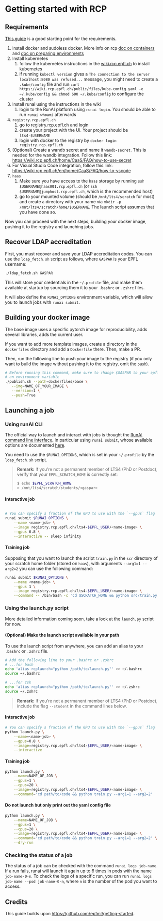 # Getting started with RCP

## Requirements

[This guide](https://wiki.rcp.epfl.ch/home/CaaS/Quick_Start) is a good starting point for the requirements.

1. Install docker and sudoless docker. More info on rcp [doc on containers](https://wiki.rcp.epfl.ch/home/CaaS/FAQ/how-to-build-a-container-part1) and [doc on preparing environments](https://wiki.rcp.epfl.ch/home/CaaS/FAQ/how-to-prepare-environment)
2. Install kubernetes
   1. follow the kubernetes instructions in the [wiki.rcp.epfl.ch](https://wiki.rcp.epfl.ch/home/CaaS/FAQ/how-to-prepare-environment) to install kubernetes
   2. if running `kubectl version` gives a `The connection to the server localhost:8080 was refused...` message, you might need to create a `.kube/config` file and run `curl https://wiki.rcp.epfl.ch/public/files/kube-config.yaml -o ~/.kube/config && chmod 600 ~/.kube/config` to configure the cluster
3. Install runai using the instructions in the wiki
   1. login to the RunAI platform using `runai login`. You should be able to run `runai whoami` afterwards
4. `registry.rcp.epfl.ch`
   1. go to registry.rcp.epfl.ch and login
   2. create your project with the UI. Your project should be `lts4-$USERNAME`
   3. login with docker to the registry by `docker login registry.rcp.epfl.ch`
5. (Optional) Create a wandb secret and name it `wandb-secret`. This is needed for the wandb integration. Follow this link: https://wiki.rcp.epfl.ch/home/CaaS/FAQ/how-to-use-secret
6. For Visual Studio Code integration, follow this link: https://wiki.rcp.epfl.ch/en/home/CaaS/FAQ/how-to-vscode
7. `haas`
   1. Make sure you have access to the `haas` storage by running `ssh $USERNAME@haas001.rcp.epfl.ch` (or `ssh $USERNAME@jumphost.rcp.epfl.ch`, which is the recommended host)
   2. go to your mounted volume (should be `/mnt/lts4/scratch` for most) and create a directory with your name via `mkdir -p /mnt/lts4/scratch/home/$USERNAME`. The launch script assumes that you have done so.

Now you can proceed with the next steps, building your docker image, pushing it to the registry and launching jobs.

## Recover LDAP accreditation

First, you must recover and save your LDAP accreditation codes. You can use the `ldap_fetch.sh` script as follows, where `GASPAR` is your EPFL username:
```bash
./ldap_fetch.sh GASPAR
```

This will store your credentials in the `~/.profile` file, and make them available at startup by sourcing them it to your `.bashrc` or `.zshrc` files.

It will also define the `RUNAI_OPTIONS` environment variable, which will allow you to launch jobs with `runai submit`.

## Building your docker image

The base image uses a specific pytorch image for reproducibility, adds several libraries, adds the current user.

If you want to add more template images, create a directory in the `dockerfiles` directory and add a `Dockerfile` there.
Then, make a PR.

Then, run the following line to push your image to the registry (if you only want to build the image without pushing it to the registry, omit the `push`).

```bash
# Before running this command, make sure to change $GASPAR to your epfl username, or declare it as
# an environment variable
./publish.sh --path=dockerfiles/base \
   --img=NAME_OF_YOUR_IMAGE \
   --version=1 \
   --push=True
```


## Launching a job

### Using runAI CLI

The official way to launch and interact with jobs is thought the [RunAI command line
interface](https://docs.run.ai/latest/Researcher/cli-reference/Introduction/).
In particular using `runai submit`, whose available options are documented [here](https://docs.run.ai/latest/Researcher/cli-reference/runai-submit/).

You need to use the `$RUNAI_OPTIONS`, which is set in your `~/.profile` by the `ldap_fetch.sh` script.

> **Remark:** If you're not a permanent member of LTS4 (PhD or Postdoc), verify that your `EPFL_SCRATCH_HOME` is correctly set:
> ```bash
> $ echo $EPFL_SCRATCH_HOME
> > /mnt/lts4/scratch/students/<gaspar>
> ```

#### Interactive job
```bash

# You can specify a fraction of the GPU to use with the `--gpus` flag
runai submit $RUNAI_OPTIONS \
    --name <name-job> \
    --image registry.rcp.epfl.ch/lts4-$EPFL_USER/<name-image> \
    --gpus 0.8 \
    --interactive -- sleep infinity
```

#### Training job

Supposing that you want to launch the script `train.py` in the `scr` directory of your scratch home
folder (stored on `haas`), with arguments `--arg1=1 --arg2=2` you can use the following command:
```bash
runai submit $RUNAI_OPTIONS \
    --name <name-job> \
    --gpus 1 \
    --image registry.rcp.epfl.ch/lts4-$EPFL_USER/<name-image> \
    --command -- /bin/bash -c 'cd $SCRATCH_HOME && python src/train.py --arg1=1 --arg2=2'
```

### Using the launch.py script

More detailed information coming soon, take a look at the `launch.py` script for now.

#### (Optional) Make the launch script available in your path
To use the launch script from anywhere, you can add an alias to your `.bashrc` or `.zshrc` file.
```bash
# Add the following line to your .bashrc or .zshrc
# ...for bash
echo 'alias rcplaunch="python /path/to/launch.py"' >> ~/.bashrc
source ~/.bashrc

# ...for zsh
echo 'alias rcplaunch="python /path/to/launch.py"' >> ~/.zshrc
source ~/.zshrc
```

> **Remark:** If you're not a permanent member of LTS4 (PhD or Postdoc), include the flag `--student` in the command lines below.

#### Interactive job
```bash
# You can specify a fraction of the GPU to use with the `--gpus` flag
python launch.py \
    --name=<name-job> \
    --gpus=0.8 \
    --image=registry.rcp.epfl.ch/lts4-$EPFL_USER/<name-image> \
    --interactive
```

#### Training job
```bash
python launch.py \
    --name=NAME_OF_JOB \
    --gpus=1 \
    --cpus=20 \
    --image=registry.rcp.epfl.ch/lts4-$EPFL_USER/<name-image> \
    --command='cd path/to/code && python train.py --arg1=1 --arg2=2'
```

#### Do not launch but only print out the yaml config file
```bash
python launch.py \
    --name=NAME_OF_JOB \
    --gpus=1 \
    --cpus=20 \
    --image=registry.rcp.epfl.ch/lts4-$EPFL_USER/<name-image> \
    --command='cd path/to/code && python train.py --arg1=1 --arg2=2' \
    --dry-run
```

### Checking the status of a job

The status of a job can be checked with the command `runai logs job-name`. If a run fails, runai will launch it again up to 6 times in pods with the name `job-name-0-n`. To check the logs of a specific run, you can run `runai logs job-name --pod job-name-0-n`, where `n` is the number of the pod you want to access.

## Credits

This guide builds upon https://github.com/epfml/getting-started.

